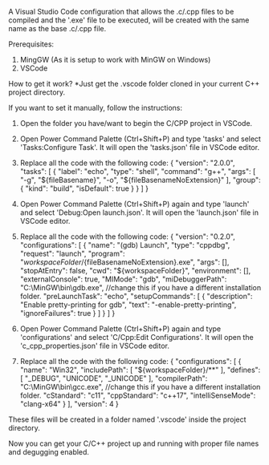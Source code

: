A Visual Studio Code configuration that allows the .c/.cpp files to be compiled and the '.exe' file to be executed, will be created with the same name as the base .c/.cpp file.

Prerequisites:
1. MingGW (As it is setup to work with MinGW on Windows)
2. VSCode

How to get it work?
*Just get the .vscode folder cloned in your current C++ project directory.

If you want to set it manually, follow the instructions:
1. Open the folder you have/want to begin the C/CPP project in VSCode.
2. Open Power Command Palette (Ctrl+Shift+P) and type 'tasks' and select 'Tasks:Configure Task'. It will open the 'tasks.json' file in VSCode editor.
3. Replace all the code with the following code:
        {
            "version": "2.0.0",
            "tasks": [
                {
                    "label": "echo",
                    "type": "shell",
                    "command": "g++",
                    "args": [
                        "-g", "${fileBasename}", "-o", "${fileBasenameNoExtension}"
                    ],
                    "group": {
                        "kind": "build",
                        "isDefault": true
                    }
                }
            ]
        }

4. Open Power Command Palette (Ctrl+Shift+P) again and type 'launch' and select 'Debug:Open launch.json'. It will open the 'launch.json' file in VSCode editor.
5. Replace all the code with the following code:
        {
            "version": "0.2.0",
            "configurations": [
                {
                    "name": "(gdb) Launch",
                    "type": "cppdbg",
                    "request": "launch",
                    "program": "${workspaceFolder}/${fileBasenameNoExtension}.exe",
                    "args": [],
                    "stopAtEntry": false,
                    "cwd": "${workspaceFolder}",
                    "environment": [],
                    "externalConsole": true,
                    "MIMode": "gdb",
                    "miDebuggerPath": "C:\\MinGW\\bin\\gdb.exe", //change this if you have a different installation folder.
                    "preLaunchTask": "echo",
                    "setupCommands": [
                        {
                            "description": "Enable pretty-printing for gdb",
                            "text": "-enable-pretty-printing",
                            "ignoreFailures": true
                        }
                    ]
                }
            ]
        }

6. Open Power Command Palette (Ctrl+Shift+P) again and type 'configurations' and select 'C/Cpp:Edit Configurations'. It will open the 'c_cpp_properties.json' file in VSCode editor.
7. Replace all the code with the following code:
        {
            "configurations": [
                {
                    "name": "Win32",
                    "includePath": [
                        "${workspaceFolder}/**"
                    ],
                    "defines": [
                        "_DEBUG",
                        "UNICODE",
                        "_UNICODE"
                    ],
                    "compilerPath": "C:\\MinGW\\bin\\gcc.exe", //change this if you have a different installation folder.
                    "cStandard": "c11",
                    "cppStandard": "c++17",
                    "intelliSenseMode": "clang-x64"
                }
            ],
            "version": 4
        }

These files will be created in a folder named '.vscode' inside the project directory.

Now you can get your C/C++ project up and running with proper file names and degugging enabled.
